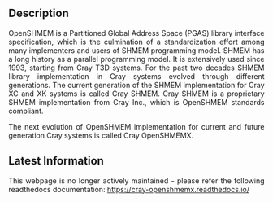 ## Description
<p align="justify">
OpenSHMEM is a Partitioned Global Address Space (PGAS) library interface specification,
which is the culmination of a standardization effort among many implementers and users
of SHMEM programming model. SHMEM has a long history as a parallel programming model.
It is extensively used since 1993, starting from Cray T3D systems. For the past two
decades SHMEM library implementation in Cray systems evolved through different
generations. The current generation of the SHMEM implementation for Cray XC and XK
systems is called Cray SHMEM. Cray SHMEM is a proprietary SHMEM implementation from
Cray Inc., which is OpenSHMEM standards compliant.
</p>

<p align="justify">
The next evolution of OpenSHMEM implementation for current and future generation Cray
systems is called Cray OpenSHMEMX.
</p>

## Latest Information
<p align="justify">
This webpage is no longer actively maintained - please refer the following
readthedocs documentation:
<a href="https://cray-openshmemx.readthedocs.io/">https://cray-openshmemx.readthedocs.io/</a>
</p>
